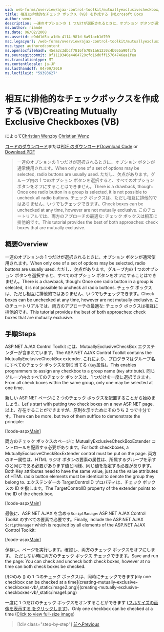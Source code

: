 ```yaml
---
uid: web-forms/overview/ajax-control-toolkit/mutuallyexclusivecheckbox/creating-mutually-exclusive-checkboxes-vb
title: 相互に排他的なチェック ボックス (VB) を作成する |Microsoft Docs
author: wenz
description: 一連のオプションの 1 つだけが選択されるときに、オプション ボタンが通常使用されます。 ただし、欠点があります。1 回 1 つのオプション ボタン グループが選択されて、.
ms.author: riande
ms.date: 06/02/2008
ms.assetid: e9dd1d5a-a1db-4114-981d-6a91acb1d709
msc.legacyurl: /web-forms/overview/ajax-control-toolkit/mutuallyexclusivecheckbox/creating-mutually-exclusive-checkboxes-vb
msc.type: authoredcontent
ms.openlocfilehash: 45ea3c3dbcf7816f67081a61230c4b055a90fcf5
ms.sourcegitcommit: 0f1119340e4464720cfd16d0ff15764746ea1fea
ms.translationtype: MT
ms.contentlocale: ja-JP
ms.lasthandoff: 04/09/2019
ms.locfileid: "59393627"
---
```

# <a name="creating-mutually-exclusive-checkboxes-vb"></a><span data-ttu-id="2e459-104">相互に排他的なチェックボックスを作成する (VB)</span><span class="sxs-lookup"><span data-stu-id="2e459-104">Creating Mutually Exclusive Checkboxes (VB)</span></span>

<span data-ttu-id="2e459-105">によって[Christian Wenz](https://github.com/wenz)</span><span class="sxs-lookup"><span data-stu-id="2e459-105">by [Christian Wenz](https://github.com/wenz)</span></span>

<span data-ttu-id="2e459-106">[コードのダウンロード](http://download.microsoft.com/download/9/3/f/93f8daea-bebd-4821-833b-95205389c7d0/MutuallyExclusiveCheckBox0.vb.zip)または[PDF のダウンロード](http://download.microsoft.com/download/b/6/a/b6ae89ee-df69-4c87-9bfb-ad1eb2b23373/mutuallyexclusivecheckbox0VB.pdf)</span><span class="sxs-lookup"><span data-stu-id="2e459-106">[Download Code](http://download.microsoft.com/download/9/3/f/93f8daea-bebd-4821-833b-95205389c7d0/MutuallyExclusiveCheckBox0.vb.zip) or [Download PDF](http://download.microsoft.com/download/b/6/a/b6ae89ee-df69-4c87-9bfb-ad1eb2b23373/mutuallyexclusivecheckbox0VB.pdf)</span></span>

> <span data-ttu-id="2e459-107">一連のオプションの 1 つだけが選択されるときに、オプション ボタンが通常使用されます。</span><span class="sxs-lookup"><span data-stu-id="2e459-107">When only one of a set of options may be selected, radio buttons are usually used.</span></span> <span data-ttu-id="2e459-108">ただし、欠点があります。グループ内の 1 つのオプション ボタンを選択すると、すべてのオプション ボタンをオフにすることはできません。</span><span class="sxs-lookup"><span data-stu-id="2e459-108">There is a drawback, though: Once one radio button in a group is selected, it is not possible to uncheck all radio buttons.</span></span> <span data-ttu-id="2e459-109">チェック ボックスは、ただし相互に排他的ではありません、いつでもチェックできます。</span><span class="sxs-lookup"><span data-stu-id="2e459-109">Check boxes can be unchecked at any time, however are not mutually exclusive.</span></span> <span data-ttu-id="2e459-110">このチュートリアルでは、両方のアプローチの最適な: チェック ボックスは相互に排他的です。</span><span class="sxs-lookup"><span data-stu-id="2e459-110">This tutorial provides the best of both approaches: check boxes that are mutually exclusive.</span></span>


## <a name="overview"></a><span data-ttu-id="2e459-111">概要</span><span class="sxs-lookup"><span data-stu-id="2e459-111">Overview</span></span>

<span data-ttu-id="2e459-112">一連のオプションの 1 つだけが選択されるときに、オプション ボタンが通常使用されます。</span><span class="sxs-lookup"><span data-stu-id="2e459-112">When only one of a set of options may be selected, radio buttons are usually used.</span></span> <span data-ttu-id="2e459-113">ただし、欠点があります。グループ内の 1 つのオプション ボタンを選択すると、すべてのオプション ボタンをオフにすることはできません。</span><span class="sxs-lookup"><span data-stu-id="2e459-113">There is a drawback, though: Once one radio button in a group is selected, it is not possible to uncheck all radio buttons.</span></span> <span data-ttu-id="2e459-114">チェック ボックスは、ただし相互に排他的ではありません、いつでもチェックできます。</span><span class="sxs-lookup"><span data-stu-id="2e459-114">Check boxes can be unchecked at any time, however are not mutually exclusive.</span></span> <span data-ttu-id="2e459-115">このチュートリアルでは、両方のアプローチの最適な: チェック ボックスは相互に排他的です。</span><span class="sxs-lookup"><span data-stu-id="2e459-115">This tutorial provides the best of both approaches: check boxes that are mutually exclusive.</span></span>

## <a name="steps"></a><span data-ttu-id="2e459-116">手順</span><span class="sxs-lookup"><span data-stu-id="2e459-116">Steps</span></span>

<span data-ttu-id="2e459-117">ASP.NET AJAX Control Toolkit には、MutuallyExclusiveCheckBox エクステンダーが含まれています。</span><span class="sxs-lookup"><span data-stu-id="2e459-117">The ASP.NET AJAX Control Toolkit contains the MutuallyExclusiveCheckBox extender.</span></span> <span data-ttu-id="2e459-118">これにより、プログラマはグループ名にすべてのチェック ボックスを割り当てる (`Key`属性)。</span><span class="sxs-lookup"><span data-stu-id="2e459-118">This enables programmers to assign any checkbox to a group name (`Key` attribute).</span></span> <span data-ttu-id="2e459-119">同じグループ内のすべてのチェック ボックスは、1 つだけを一度に選択できます。</span><span class="sxs-lookup"><span data-stu-id="2e459-119">From all check boxes within the same group, only one may be selected at one time.</span></span>

<span data-ttu-id="2e459-120">新しい ASP.NET ページに 2 つのチェック ボックスを配置することから始めましょう。</span><span class="sxs-lookup"><span data-stu-id="2e459-120">Let's start with putting two check boxes on a new ASP.NET page.</span></span> <span data-ttu-id="2e459-121">以上、存在することができますが、原則を示すためにそのうち 2 つで十分です。</span><span class="sxs-lookup"><span data-stu-id="2e459-121">There can be more, but two of them suffice to demonstrate the principle:</span></span>

[!code-aspx[Main](creating-mutually-exclusive-checkboxes-vb/samples/sample1.aspx)]

<span data-ttu-id="2e459-122">両方のチェック ボックスのページに MutuallyExclusiveCheckBoxExtender コントロールを配置する必要があります。</span><span class="sxs-lookup"><span data-stu-id="2e459-122">For both checkboxes, a MutuallyExclusiveCheckBoxExtender control must be put on the page.</span></span> <span data-ttu-id="2e459-123">両方のキー属性は、HTML ラジオ ボタンの要素の属性は、所属するグループを示すのと同じである必要があります値と同様、同じ値を指定する必要があります。</span><span class="sxs-lookup"><span data-stu-id="2e459-123">Both Key attributes need to have the same value, just as the value attributes of HTML radio button elements must be identical to denote the group they belong to.</span></span> <span data-ttu-id="2e459-124">エクステンダーの TargetControlID プロパティは、チェック ボックスの ID を指します。</span><span class="sxs-lookup"><span data-stu-id="2e459-124">The TargetControlID property of the extender points to the ID of the check box.</span></span>

[!code-aspx[Main](creating-mutually-exclusive-checkboxes-vb/samples/sample2.aspx)]

<span data-ttu-id="2e459-125">最後に、ASP.NET AJAX を含める`ScriptManager`ASP.NET AJAX Control Toolkit のすべての要素で必要です。</span><span class="sxs-lookup"><span data-stu-id="2e459-125">Finally, include the ASP.NET AJAX `ScriptManager` which is required by all elements of the ASP.NET AJAX Control Toolkit:</span></span>

[!code-aspx[Main](creating-mutually-exclusive-checkboxes-vb/samples/sample3.aspx)]

<span data-ttu-id="2e459-126">保存し、ページを実行します。確認し、両方のチェック ボックスをオフにします。 ただしない時に両方のチェック ボックス チェックできます。</span><span class="sxs-lookup"><span data-stu-id="2e459-126">Save and run the page: You can check and uncheck both check boxes, however at no time can both check boxes be checked.</span></span>


[![O<span data-ttu-id="2e459-127">のみ () の 1 つのチェック ボックスは、同時にチェックできます]</span><span class="sxs-lookup"><span data-stu-id="2e459-127">nly one checkbox can be checked at a time]</span></span>(creating-mutually-exclusive-checkboxes-vb/_static/image2.png)](creating-mutually-exclusive-checkboxes-vb/_static/image1.png)

<span data-ttu-id="2e459-128">一度に 1 つだけのチェック ボックスをオンすることができます ([フルサイズの画像を表示する をクリックします](creating-mutually-exclusive-checkboxes-vb/_static/image3.png))。</span><span class="sxs-lookup"><span data-stu-id="2e459-128">Only one checkbox can be checked at a time ([Click to view full-size image](creating-mutually-exclusive-checkboxes-vb/_static/image3.png))</span></span>

> [!div class="step-by-step"]
> [<span data-ttu-id="2e459-129">前へ</span><span class="sxs-lookup"><span data-stu-id="2e459-129">Previous</span></span>](creating-mutually-exclusive-checkboxes-cs.md)
